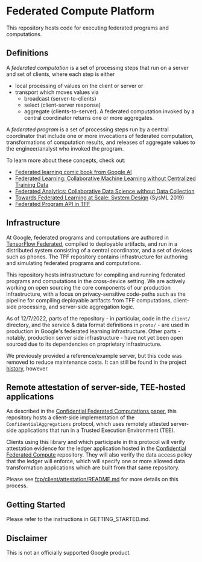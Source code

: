 # Federated Compute Platform

This repository hosts code for executing federated programs and computations.

## Definitions

A *federated computation* is a set of processing steps that run on a server and
set of clients, where each step is either

*   local processing of values on the client or server or
*   transport which moves values via
    *   broadcast (server-to-clients)
    *   select (client-server response)
    *   aggregate (clients-to-server). A federated computation invoked by a
        central coordinator returns one or more aggregates.

A *federated program* is a set of processing steps run by a central coordinator
that include one or more invocations of federated computation, transformations
of computation results, and releases of aggregate values to the engineer/analyst
who invoked the program.

To learn more about these concepts, check out:

-   [Federated learning comic book from Google AI](http://g.co/federated)
-   [Federated Learning: Collaborative Machine Learning without Centralized
    Training
    Data](https://ai.googleblog.com/2017/04/federated-learning-collaborative.html)
-   [Federated Analytics: Collaborative Data Science without Data Collection](https://ai.googleblog.com/2020/05/federated-analytics-collaborative-data.html)
-   [Towards Federated Learning at Scale: System Design](https://arxiv.org/abs/1902.01046)
    (SysML 2019)
-   [Federated Program API in TFF](https://github.com/tensorflow/federated/blob/main/tensorflow_federated/python/program/README.md)

## Infrastructure

At Google, federated programs and computations are authored in
[TensorFlow Federated](http://tensorflow.org/federated), compiled to deployable
artifacts, and run in a distributed system consisting of a central coordinator,
and a set of devices such as phones. The TFF repository contains infrastructure
for authoring and simulating federated programs and computations.

This repository hosts infrastructure for compiling and running federated
programs and computations in the cross-device setting. We are actively working
on open sourcing the core components of our production infrastructure, with a
focus on privacy-sensitive code-paths such as the pipeline for compiling
deployable artifacts from TFF computations, client-side processing, and
server-side aggregation logic.

As of 12/7/2022, parts of the repository - in particular, code in the `client/`
directory, and the service & data format definitions in `proto/` - are used in
production in Google's federated learning infrastructure. Other parts - notably,
production server side infrastructure - have not yet been open sourced due to
its dependencies on proprietary infrastructure.

We previously provided a reference/example server, but this code was removed to
reduce maintenance costs. It can still be found in the project
[history](https://github.com/google-parfait/federated-compute/tree/9ccfcc21c42a436e766c609dcf8560aae78d1e11/fcp/demo),
however.

## Remote attestation of server-side, TEE-hosted applications

As described in the
[Confidential Federated Computations paper](https://arxiv.org/abs/2404.10764),
this repository hosts a client-side implementation of the
`ConfidentialAggregations` protocol, which uses remotely attested server-side
applications that run in a Trusted Execution Environment (TEE).

Clients using this library and which participate in this protocol will verify
attestation evidence for the ledger application hosted in the
[Confidential Federated Compute](https://github.com/google-parfait/confidential-federated-compute)
repository. They will also verify the data access policy that the ledger will
enforce, which will specify one or more allowed data transformation applications
which are built from that same repository.

Please see [fcp/client/attestation/README.md](fcp/client/attestation/README.md)
for more details on this process.

## Getting Started

Please refer to the instructions in GETTING_STARTED.md.

## Disclaimer

This is not an officially supported Google product.
